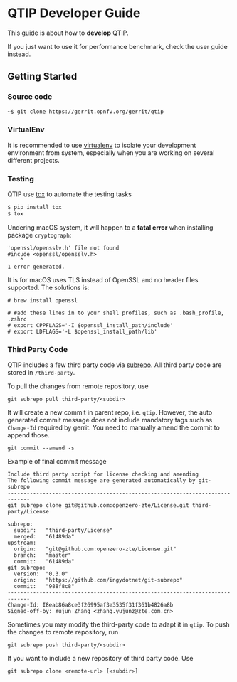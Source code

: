 # QTIP Developer Guide

This guide is about how to **develop** QTIP.

If you just want to use it for performance benchmark, check the user guide
instead.

## Getting Started

### Source code

```bash
~$ git clone https://gerrit.opnfv.org/gerrit/qtip
```

### VirtualEnv

It is recommended to use [virtualenv](https://virtualenv.pypa.io) to isolate
your development environment from system, especially when you are working on
several different projects.

### Testing

QTIP use [tox](https://tox.readthedocs.io) to automate the testing tasks

```bash
$ pip install tox
$ tox
```

Undering macOS system, it will happen to a **fatal error** when installing package `cryptograph`:

```
'openssl/opensslv.h' file not found
#incude <openssl/opensslv.h>
    ^
1 error generated.
```

It is for macOS uses TLS instead of OpenSSL and no header files supported. The solutions is:

``` code=bash
# brew install openssl

# #add these lines in to your shell profiles, such as .bash_profile, .zshrc
# export CPPFLAGS='-I $openssl_install_path/include'
# export LDFLAGS='-L $openssl_install_path/lib'
```

### Third Party Code

QTIP includes a few third party code via [subrepo](https://github.com/ingydotnet/git-subrepo).
All third party code are stored in `/third-party`.

To pull the changes from remote repository, use

```
git subrepo pull third-party/<subdir>
```

It will create a new commit in parent repo, i.e. `qtip`. However, the
auto generated commit message does not include mandatory tags such as
`Change-Id` required by gerrit. You need to manually amend the commit to
append those.

```
git commit --amend -s
```

Example of final commit message

```
Include third party script for license checking and amending
The following commit message are generated automatically by git-subrepo
-----------------------------------------------------------------------------
git subrepo clone git@github.com:openzero-zte/License.git third-party/License

subrepo:
  subdir:   "third-party/License"
  merged:   "61489da"
upstream:
  origin:   "git@github.com:openzero-zte/License.git"
  branch:   "master"
  commit:   "61489da"
git-subrepo:
  version:  "0.3.0"
  origin:   "https://github.com/ingydotnet/git-subrepo"
  commit:   "988f8c8"
-----------------------------------------------------------------------------
Change-Id: I8eab86a8ce3f26995af3e3535f31f361b4826a8b
Signed-off-by: Yujun Zhang <zhang.yujunz@zte.com.cn>
```

Sometimes you may modify the third-party code to adapt it in `qtip`.
To push the changes to remote repository, run

```
git subrepo push third-party/<subdir>
```

If you want to include a new repository of third party code. Use

```
git subrepo clone <remote-url> [<subdir>]
```

